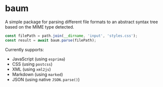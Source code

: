 # baum

A simple package for parsing different file formats to an abstract syntax tree based on the MIME type detected. 

```javascript
const filePath = path.join(__dirname, 'input', 'styles.css');
const result = await baum.parse(filePath);
```

Currently supports:

* JavaScript (using `esprima`)
* CSS (using `postcss`)
* XML (using `xml2js`)
* Markdown (using `marked`)
* JSON (using native `JSON.parse()`)
